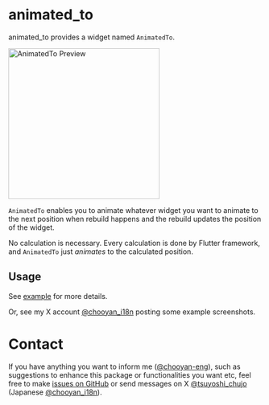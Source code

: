 # animated_to

animated_to provides a widget named `AnimatedTo`. 

<img src="https://github.com/chooyan-eng/animated_to/raw/main/assets/animated_to.gif" alt="AnimatedTo Preview" width=300/>

`AnimatedTo` enables you to animate whatever widget you want to animate to the next position when rebuild happens and the rebuild updates the position of the widget.

No calculation is necessary. Every calculation is done by Flutter framework, and `AnimatedTo` just _animates_ to the calculated position.

## Usage

See [example](example) for more details.

Or, see my X account [@chooyan_i18n](https://x.com/chooyan_i18n) posting some example screenshots.

# Contact

If you have anything you want to inform me ([@chooyan-eng](https://github.com/chooyan-eng)), such as suggestions to enhance this package or functionalities you want etc, feel free to make [issues on GitHub](https://github.com/chooyan-eng/animated_to/issues) or send messages on X [@tsuyoshi_chujo](https://x.com/tsuyoshi_chujo) (Japanese [@chooyan_i18n](https://x.com/chooyan_i18n)).